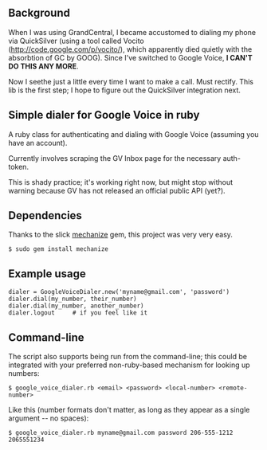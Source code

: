 Background
----------

When I was using GrandCentral, I became accustomed to dialing my phone via QuickSilver (using a tool called Vocito (http://code.google.com/p/vocito/), which apparently died quietly with the absorbtion of GC by GOOG).  Since I've switched to Google Voice, __I CAN'T DO THIS ANY MORE__.

Now I seethe just a little every time I want to make a call.  Must rectify.  This lib is the first step; I hope to figure out the QuickSilver integration next.


Simple dialer for Google Voice in ruby
--------------------------------------

A ruby class for authenticating and dialing with Google Voice (assuming you have an account).

Currently involves scraping the GV Inbox page for the necessary auth-token.

This is shady practice; it's working right now, but might stop without warning
because GV has not released an official public API (yet?).

Dependencies
------------

Thanks to the slick [mechanize](http://mechanize.rubyforge.org/mechanize/) gem, this project was very very easy.

    $ sudo gem install mechanize


Example usage
-------------

    dialer = GoogleVoiceDialer.new('myname@gmail.com', 'password')
    dialer.dial(my_number, their_number)
    dialer.dial(my_number, another_number)
    dialer.logout	  # if you feel like it

Command-line
------------

The script also supports being run from the command-line; this could be integrated with your preferred non-ruby-based mechanism for looking up numbers:

    $ google_voice_dialer.rb <email> <password> <local-number> <remote-number>

Like this (number formats don't matter, as long as they appear as a single argument -- no spaces):

    $ google_voice_dialer.rb myname@gmail.com password 206-555-1212 2065551234

